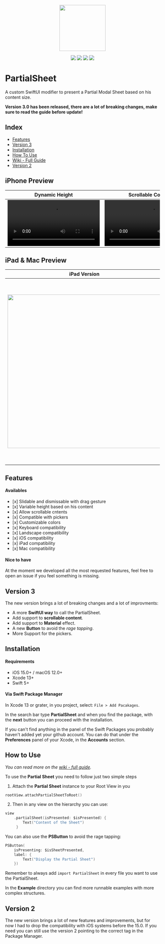 <p align="center">
  <img width="150" src="https://user-images.githubusercontent.com/11211914/80854827-92824400-8c7e-11ea-898f-7232aaaf69ed.png">
</p>
<p align="center">
     <img src="https://img.shields.io/github/license/AndreaMiotto/PartialSheet">
    <img src="https://img.shields.io/github/v/release/andreamiotto/PartialSheet">
    <img src="https://img.shields.io/github/stars/andreamiotto/PartialSheet">
    <img src="https://img.shields.io/github/last-commit/AndreaMiotto/PartialSheet">
</p>

# PartialSheet

A custom SwiftUI modifier to present a Partial Modal Sheet based on his content size.

**Version 3.0 has been released, there are a lot of breaking changes, make sure to read the guide before update!**

## Index

- [Features](#features)
- [Version 3](#version-3)
- [Installation](#installation)
- [How To Use](#how-to-use)
- [Wiki - Full Guide](https://github.com/AndreaMiotto/PartialSheet/wiki)
- [Version 2](#version-2)


## iPhone Preview

| Dynamic Height | Scrollable Content | Pickers Compatible
--|--|--
<video src="https://user-images.githubusercontent.com/11211914/156180442-0f17b29a-8a7f-4655-a74b-9ef8c58f5b7c.mov">|<video src="https://user-images.githubusercontent.com/11211914/156180453-eaebb944-14d9-4994-b4d2-2adb45e1e136.mov">|<video src="https://user-images.githubusercontent.com/11211914/156180464-52cf9a21-e892-4e1e-bfde-a36d3324977b.mov">

## iPad & Mac Preview
  
iPad Version | Mac Version
--|--
<img src="https://user-images.githubusercontent.com/11211914/79673521-af019380-821d-11ea-82f5-49d75e83d7c0.png" width="500"> | <img src="https://user-images.githubusercontent.com/11211914/79673482-7eb9f500-821d-11ea-93e0-60fc32e554ee.png" width="600">


## Features

#### Availables
- \[x] Slidable and dismissable with drag gesture
- \[x] Variable height based on his content
- \[x] Allow scrollable cntents
- \[x] Compatible with pickers
- \[x] Customizable colors
- \[x] Keyboard compatibility
- \[x] Landscape compatibility
- \[x] iOS compatibility
- \[x] iPad compatibility
- \[x] Mac compatibility

#### Nice to have
At the moment we developed all the most requested features, feel free to open an issue if you feel something is missing.

## Version 3
The new version brings a lot of breaking changes and a lot of improvments:
- A more **SwiftUI way** to call the PartialSheet.
- Add support to **scrollable content**.
- Add support to **Material** effect.
- A new **Button** to avoid the *rage tapping*.
- More Support for the pickers.

## Installation

#### Requirements
- iOS 15.0+ / macOS 12.0+
- Xcode 13+
- Swift 5+

#### Via Swift Package Manager

In Xcode 13 or grater, in you project, select: `File > Add Pacakages`.

In the search bar type **PartialSheet** and when you find the package, with the **next** button you can proceed with the installation.

If you can't find anything in the panel of the Swift Packages you probably haven't added yet your github account.
You can do that under the **Preferences** panel of your Xcode, in the **Accounts** section.

##  How to Use

*You can read more on the [wiki - full guide](https://github.com/AndreaMiotto/PartialSheet/wiki).*

To use the **Partial Sheet** you need to follow just two simple steps

1. Attach the **Partial Sheet** instance to your Root View in you
```Swift
rootView.attachPartialSheetToRoot()
```
2. Then in any view on the hierarchy you can use:

```Swift
view
    .partialSheet(isPresented: $isPresented) {
        Text("Content of the Sheet")
     }
```

You can also use the **PSButton** to avoid the rage tapping:
```Swift
PSButton(
    isPresenting: $isSheetPresented,
    label: {
        Text("Display the Partial Sheet")
    })
```

Remember to always add `import PartialSheet` in every file you want to use the PartialSheet.

In the **Example** directory you can find more runnable examples with more complex structures.

## Version 2
The new version brings a lot of new features and improvements, but for now I had to drop the compatibility with iOS systems before the 15.0. If you need you can still use the version 2 pointing to the correct tag in the Package Manager.
